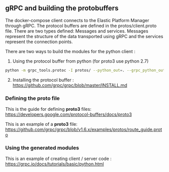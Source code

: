 
## gRPC and building the protobuffers

The docker-compose client connects to the Elastic Platform Manager through gRPC. 
The protocol buffers are defined in the protos/client.proto file. There are two types defined: Messages and services. 
Messages represent the structure of the data transported using gRPC and the services represent the connection points.

There are two ways to build the modules for the python client :

1) Using the protocol buffer from python (for proto3 use python 2.7)

```bash
python -m grpc_tools.protoc -I protos/ --python_out=. --grpc_python_out=. protos/client.proto
```

2) Installing the protocol buffer : https://github.com/grpc/grpc/blob/master/INSTALL.md

### Defining the proto file

This is the guide for defining **proto3** files: https://developers.google.com/protocol-buffers/docs/proto3

This is an example of a **proto3** file: https://github.com/grpc/grpc/blob/v1.6.x/examples/protos/route_guide.proto 

### Using the generated modules

This is an example of creating client / server code : https://grpc.io/docs/tutorials/basic/python.html